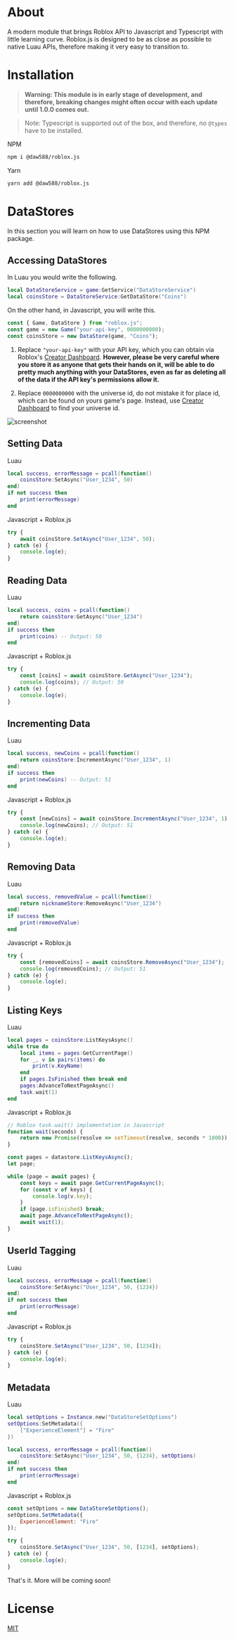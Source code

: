 # About

A modern module that brings Roblox API to Javascript and Typescript with little learning curve. Roblox.js is designed to be as close as possible to native Luau APIs, therefore making it very easy to transition to.

# Installation
> **Warning: This module is in early stage of development, and therefore, breaking changes might often occur with each update until 1.0.0 comes out.**


> Note: Typescript is supported out of the box, and therefore, no `@types` have to be installed.

NPM
```bash
npm i @daw588/roblox.js
```

Yarn
```bash
yarn add @daw588/roblox.js
```

# DataStores
In this section you will learn on how to use DataStores using this NPM package.

## Accessing DataStores
In Luau you would write the following.
```lua
local DataStoreService = game:GetService("DataStoreService")
local coinsStore = DataStoreService:GetDataStore("Coins")
```
On the other hand, in Javascript, you will write this.
```js
const { Game, DataStore } from "roblox.js";
const game = new Game("your-api-key", 0000000000);
const coinsStore = new DataStore(game, "Coins");
```
1. Replace `"your-api-key"` with your API key, which you can obtain via Roblox's [Creator Dashboard](https://create.roblox.com/credentials). **However, please be very careful where you store it as anyone that gets their hands on it, will be able to do pretty much anything with your DataStores, even as far as deleting all of the data if the API key's permissions allow it.**

2. Replace `0000000000` with the universe id, do not mistake it for place id, which can be found on yours game's page. Instead, use [Creator Dashboard](https://create.roblox.com/credentials) to find your universe id.

![screenshot](https://imgur.com/W0iYHVV.png)

## Setting Data
Luau
```lua
local success, errorMessage = pcall(function()
    coinsStore:SetAsync("User_1234", 50)
end)
if not success then
    print(errorMessage)
end
```
Javascript + Roblox.js
```js
try {
    await coinsStore.SetAsync("User_1234", 50);
} catch (e) {
    console.log(e);
}
```

## Reading Data
Luau
```lua
local success, coins = pcall(function()
    return coinsStore:GetAsync("User_1234")
end)
if success then
    print(coins) -- Output: 50
end
```
Javascript + Roblox.js
```js
try {
    const [coins] = await coinsStore.GetAsync("User_1234");
    console.log(coins); // Output: 50
} catch (e) {
    console.log(e);
}
```

## Incrementing Data
Luau
```lua
local success, newCoins = pcall(function()
    return coinsStore:IncrementAsync("User_1234", 1)
end)
if success then
    print(newCoins) -- Output: 51
end
```
Javascript + Roblox.js
```js
try {
    const [newCoins] = await coinsStore.IncrementAsync("User_1234", 1);
    console.log(newCoins); // Output: 51
} catch (e) {
    console.log(e);
}
```

## Removing Data
Luau
```lua
local success, removedValue = pcall(function()
    return nicknameStore:RemoveAsync("User_1234")
end)
if success then
    print(removedValue)
end
```
Javascript + Roblox.js
```js
try {
    const [removedCoins] = await coinsStore.RemoveAsync("User_1234");
    console.log(removedCoins); // Output: 51
} catch (e) {
    console.log(e);
}
```

## Listing Keys
Luau
```lua
local pages = coinsStore:ListKeysAsync()
while true do
    local items = pages:GetCurrentPage()
    for _, v in pairs(items) do
        print(v.KeyName)
    end
    if pages.IsFinished then break end
    pages:AdvanceToNextPageAsync()
    task.wait(1)
end
```
Javascript + Roblox.js
```js
// Roblox task.wait() implementation in Javascript
function wait(seconds) {
    return new Promise(resolve => setTimeout(resolve, seconds * 1000));
}

const pages = datastore.ListKeysAsync();
let page;

while (page = await pages) {
    const keys = await page.GetCurrentPageAsync();
    for (const v of keys) {
        console.log(v.key);
    }
    if (page.isFinished) break;
    await page.AdvanceToNextPageAsync();
    await wait(1);
}
```

## UserId Tagging
Luau
```lua
local success, errorMessage = pcall(function()
    coinsStore:SetAsync("User_1234", 50, {1234})
end)
if not success then
    print(errorMessage)
end
```
Javascript + Roblox.js
```js
try {
    coinsStore.SetAsync("User_1234", 50, [1234]);
} catch (e) {
    console.log(e);
}
```

## Metadata
Luau
```lua
local setOptions = Instance.new("DataStoreSetOptions")
setOptions:SetMetadata({
    ["ExperienceElement"] = "Fire"
})

local success, errorMessage = pcall(function()
    coinsStore:SetAsync("User_1234", 50, {1234}, setOptions)
end)
if not success then
    print(errorMessage)
end
```
Javascript + Roblox.js
```js
const setOptions = new DataStoreSetOptions();
setOptions.SetMetadata({
    ExperienceElement: "Fire"
});

try {
    coinsStore.SetAsync("User_1234", 50, [1234], setOptions);
} catch (e) {
    console.log(e);
}
```
That's it. More will be coming soon!

# License
[MIT](LICENSE)